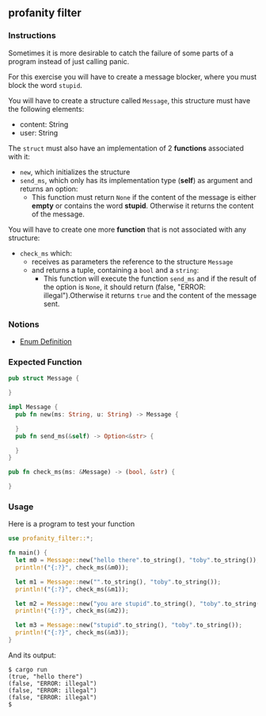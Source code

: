 ## profanity filter

### Instructions

Sometimes it is more desirable to catch the failure of some parts of a program instead of just calling panic.

For this exercise you will have to create a message blocker, where you must block the word `stupid`.

You will have to create a structure called `Message`, this structure
must have the following elements:

- content: String
- user: String

The `struct` must also have an implementation of 2 **functions** associated with it:

- `new`, which initializes the structure
- `send_ms`, which only has its implementation type (**self**) as argument and returns an option:
  - This function must return `None` if the content of the message is either **empty** or contains the word **stupid**. Otherwise it returns the content of the message.

You will have to create one more **function** that is not associated with any structure:

- `check_ms` which:
  - receives as parameters the reference to the structure `Message`
  - and returns a tuple, containing a `bool` and a `string`:
    - This function will execute the function `send_ms` and if the result of the option is `None`, it should return (false, "ERROR: illegal").Otherwise it returns `true` and the content of the message sent.

### Notions

- [Enum Definition](https://doc.rust-lang.org/stable/book/ch06-01-defining-an-enum.html?highlight=option#the-option-enum-and-its-advantages-over-null-values)

### Expected Function

```rust
pub struct Message {

}

impl Message {
  pub fn new(ms: String, u: String) -> Message {

  }
  pub fn send_ms(&self) -> Option<&str> {

  }
}

pub fn check_ms(ms: &Message) -> (bool, &str) {

}
```

### Usage

Here is a program to test your function

```rust
use profanity_filter::*;

fn main() {
  let m0 = Message::new("hello there".to_string(), "toby".to_string());
  println!("{:?}", check_ms(&m0));

  let m1 = Message::new("".to_string(), "toby".to_string());
  println!("{:?}", check_ms(&m1));

  let m2 = Message::new("you are stupid".to_string(), "toby".to_string());
  println!("{:?}", check_ms(&m2));

  let m3 = Message::new("stupid".to_string(), "toby".to_string());
  println!("{:?}", check_ms(&m3));
}
```

And its output:

```console
$ cargo run
(true, "hello there")
(false, "ERROR: illegal")
(false, "ERROR: illegal")
(false, "ERROR: illegal")
$
```
